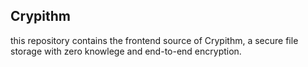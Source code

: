 ## Crypithm
this repository contains the frontend source of 
Crypithm, a secure file storage with zero knowlege and 
end-to-end encryption.


